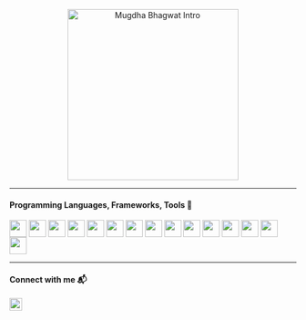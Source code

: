 <p align="center">
  <a href="https://github.com/bhagwatmugdha/">
    <img align="center" height="300" src="MugdhaBhagwatGithubIntro.gif" alt="Mugdha Bhagwat Intro">
  </a>
</p>

<hr>

#### Programming Languages, Frameworks, Tools :hammer:

<code><img align="center" height="30" src="https://cdn.jsdelivr.net/npm/simple-icons@3.1.0/icons/cplusplus.svg"></code>
<code><img align="center" height="30" src="https://cdn.jsdelivr.net/npm/simple-icons@3.1.0/icons/javascript.svg"></code>
<code><img align="center" height="30" src="https://cdn.jsdelivr.net/npm/simple-icons@3.1.0/icons/react.svg"></code>
<code><img align="center" height="30" src="https://cdn.jsdelivr.net/npm/simple-icons@3.1.0/icons/angular.svg"></code>
<code><img align="center" height="30" src="https://cdn.jsdelivr.net/npm/simple-icons@3.1.0/icons/python.svg"></code>
<code><img align="center" height="30" src="https://cdn.jsdelivr.net/npm/simple-icons@3.1.0/icons/flask.svg"></code>
<code><img align="center" height="30" src="https://cdn.jsdelivr.net/npm/simple-icons@3.1.0/icons/tensorflow.svg"></code>
<code><img align="center" height="30" src="https://cdn.jsdelivr.net/npm/simple-icons@3.1.0/icons/html5.svg"></code>
<code><img align="center" height="30" src="https://cdn.jsdelivr.net/npm/simple-icons@3.1.0/icons/css3.svg"></code>
<code><img align="center" height="30" src="https://cdn.jsdelivr.net/npm/simple-icons@3.1.0/icons/mysql.svg"></code>
<code><img align="center" height="30" src="https://cdn.jsdelivr.net/npm/simple-icons@3.1.0/icons/android.svg"></code>
<code><img align="center" height="30" src="https://cdn.jsdelivr.net/npm/simple-icons@3.1.0/icons/ethereum.svg"></code>
<code><img align="center" height="30" src="https://cdn.jsdelivr.net/npm/simple-icons@3.1.0/icons/git.svg"></code>
<code><img align="center" height="30" src="https://cdn.jsdelivr.net/npm/simple-icons@3.1.0/icons/gimp.svg"></code>
<code><img align="center" height="30" src="https://cdn.jsdelivr.net/npm/simple-icons@3.1.0/icons/microsoftpowerpoint.svg"></code>

<hr>

#### Connect with me :mailbox_with_mail:
<a href="https://www.linkedin.com/in/mugdhabhagwat/">
    <img align="center" alt="Mugdha's LinkdeIN" width="22px" src="https://cdn.jsdelivr.net/npm/simple-icons@v3/icons/linkedin.svg" />
</a>

<!--
**bhagwatmugdha/bhagwatmugdha** is a ✨ _special_ ✨ repository because its `README.md` (this file) appears on your GitHub profile.

Here are some ideas to get you started:

- 🔭 I’m currently working on ...
- 🌱 I’m currently learning ...
- 👯 I’m looking to collaborate on ...
- 🤔 I’m looking for help with ...
- 💬 Ask me about ...
- 📫 How to reach me: ...
- 😄 Pronouns: ...
- ⚡ Fun fact: ...
-->
